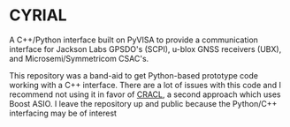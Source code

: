 # CYRIAL
A C++/Python interface built on PyVISA to provide a communication interface for Jackson Labs GPSDO's (SCPI), u-blox GNSS receivers (UBX), and Microsemi/Symmetricom CSAC's.

This repository was a band-aid to get Python-based prototype code working with a C++ interface. There are a lot of issues with this code and I recommend not using it in favor of [CRACL](https://github.com/coltonriedel/cracl), a second approach which uses Boost ASIO. I leave the repository up and public because the Python/C++ interfacing may be of interest
